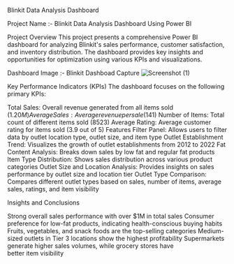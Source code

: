 Blinkit Data Analysis Dashboard

Project Name :-
Blinkit Data Analysis Dashboard Using Power BI

Project Overview
This project presents a comprehensive Power BI dashboard for analyzing Blinkit's sales performance, customer satisfaction, and inventory distribution. The dashboard provides key insights and opportunities for optimization using various KPIs and visualizations.

Dashboard Image :-
Blinkit Dashboad Capture
![Screenshot (1)](https://github.com/user-attachments/assets/674a5d07-54fd-42be-85aa-59eed9b1ec02)


Key Performance Indicators (KPIs)
The dashboard focuses on the following primary KPIs:

Total Sales: Overall revenue generated from all items sold ($1.20M)
Average Sales: Average revenue per sale ($141)
Number of Items: Total count of different items sold (8523)
Average Rating: Average customer rating for items sold (3.9 out of 5)
Features
Filter Panel: Allows users to filter data by outlet location type, outlet size, and item type
Outlet Establishment Trend: Visualizes the growth of outlet establishments from 2012 to 2022
Fat Content Analysis: Breaks down sales by low fat and regular fat products
Item Type Distribution: Shows sales distribution across various product categories
Outlet Size and Location Analysis: Provides insights on sales performance by outlet size and location tier
Outlet Type Comparison: Compares different outlet types based on sales, number of items, average sales, ratings, and item visibility

Insights and Conclusions

Strong overall sales performance with over $1M in total sales
Consumer preference for low-fat products, indicating health-conscious buying habits
Fruits, vegetables, and snack foods are the top-selling categories
Medium-sized outlets in Tier 3 locations show the highest profitability
Supermarkets generate higher sales volumes, while grocery stores have better item visibility
